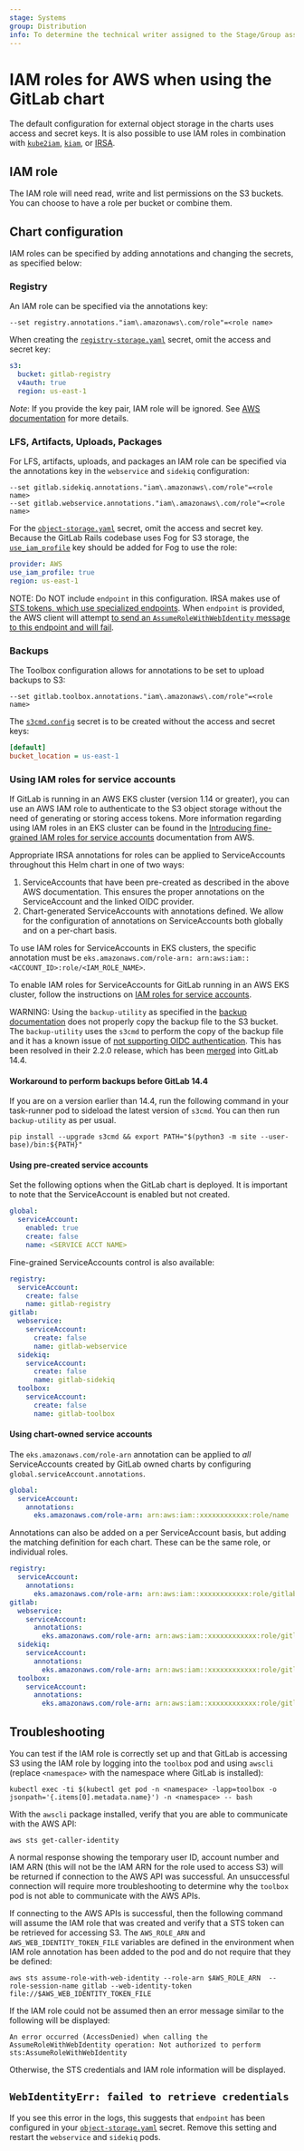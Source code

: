 ```yaml
---
stage: Systems
group: Distribution
info: To determine the technical writer assigned to the Stage/Group associated with this page, see https://about.gitlab.com/handbook/product/ux/technical-writing/#assignments
---
```


# IAM roles for AWS when using the GitLab chart

The default configuration for external object storage in the charts uses access and secret keys.
It is also possible to use IAM roles in combination with [`kube2iam`](https://github.com/jtblin/kube2iam),
[`kiam`](https://github.com/uswitch/kiam), or [IRSA](https://aws.amazon.com/blogs/opensource/introducing-fine-grained-iam-roles-service-accounts/).

## IAM role

The IAM role will need read, write and list permissions on the S3 buckets. You can choose to have a role per bucket or combine them.

## Chart configuration

IAM roles can be specified by adding annotations and changing the secrets, as specified below:

### Registry

An IAM role can be specified via the annotations key:

```plaintext
--set registry.annotations."iam\.amazonaws\.com/role"=<role name>
```

When creating the [`registry-storage.yaml`](../../charts/registry/index.md#storage) secret, omit the access and secret key:

```yaml
s3:
  bucket: gitlab-registry
  v4auth: true
  region: us-east-1
```

*Note*: If you provide the key pair, IAM role will be ignored. See [AWS documentation](https://docs.aws.amazon.com/sdk-for-java/v1/developer-guide/credentials.html#credentials-default) for more details.

### LFS, Artifacts, Uploads, Packages

For LFS, artifacts, uploads, and packages an IAM role can be specified via the annotations key in the `webservice` and `sidekiq` configuration:

```shell
--set gitlab.sidekiq.annotations."iam\.amazonaws\.com/role"=<role name>
--set gitlab.webservice.annotations."iam\.amazonaws\.com/role"=<role name>
```

For the [`object-storage.yaml`](../../charts/globals.md#connection) secret, omit
the access and secret key. Because the GitLab Rails codebase uses Fog for S3
storage, the [`use_iam_profile`](https://docs.gitlab.com/ee/administration/job_artifacts.html#s3-compatible-connection-settings)
key should be added for Fog to use the role:

```yaml
provider: AWS
use_iam_profile: true
region: us-east-1
```

NOTE:
Do NOT include `endpoint` in this configuration.
IRSA makes use of [STS tokens, which use specialized endpoints](https://docs.aws.amazon.com/STS/latest/APIReference/welcome.html).
When `endpoint` is provided, the AWS client will attempt
[to send an `AssumeRoleWithWebIdentity` message to this endpoint and will fail](https://gitlab.com/gitlab-org/charts/gitlab/-/issues/3148#note_889357676).

### Backups

The Toolbox configuration allows for annotations to be set to upload backups to S3:

```shell
--set gitlab.toolbox.annotations."iam\.amazonaws\.com/role"=<role name>
```

The [`s3cmd.config`](index.md#backups-storage-example) secret is to be created without the access and secret keys:

```ini
[default]
bucket_location = us-east-1
```

### Using IAM roles for service accounts

If GitLab is running in an AWS EKS cluster (version 1.14 or greater), you can
use an AWS IAM role to authenticate to the S3 object storage without the need
of generating or storing access tokens. More information regarding using
IAM roles in an EKS cluster can be found in the
[Introducing fine-grained IAM roles for service accounts](https://aws.amazon.com/blogs/opensource/introducing-fine-grained-iam-roles-service-accounts/)
documentation from AWS.

Appropriate IRSA annotations for roles can be applied to ServiceAccounts throughout
this Helm chart in one of two ways:

1. ServiceAccounts that have been pre-created as described in the above AWS documentation.
   This ensures the proper annotations on the ServiceAccount and the linked OIDC provider.
1. Chart-generated ServiceAccounts with annotations defined. We allow for the configuration
   of annotations on ServiceAccounts both globally and on a per-chart basis.

To use IAM roles for ServiceAccounts in EKS clusters, the specific annotation must be `eks.amazonaws.com/role-arn: arn:aws:iam::<ACCOUNT_ID>:role/<IAM_ROLE_NAME>`.

To enable IAM roles for ServiceAccounts for GitLab running in an AWS EKS cluster, follow the instructions on
[IAM roles for service accounts](https://docs.aws.amazon.com/eks/latest/userguide/iam-roles-for-service-accounts.html).

WARNING:
Using the `backup-utility` as specified in the [backup documentation](../../backup-restore/backup.md)
does not properly copy the backup file to the S3 bucket. The `backup-utility` uses
the `s3cmd` to perform the copy of the backup file and it has a known
issue of [not supporting OIDC authentication](https://github.com/s3tools/s3cmd/issues/1075).
This has been resolved in their 2.2.0 release, which has been
[merged](https://gitlab.com/gitlab-org/build/CNG/-/merge_requests/772) into GitLab 14.4.

#### Workaround to perform backups before GitLab 14.4

If you are on a version earlier than 14.4, run the following command in your task-runner pod to sideload
the latest version of `s3cmd`. You can then run `backup-utility` as per usual.

```shell
pip install --upgrade s3cmd && export PATH="$(python3 -m site --user-base)/bin:${PATH}"
```

#### Using pre-created service accounts

Set the following options when the GitLab chart is deployed. It is important
to note that the ServiceAccount is enabled but not created.

```yaml
global:
  serviceAccount:
    enabled: true
    create: false
    name: <SERVICE ACCT NAME>
```

Fine-grained ServiceAccounts control is also available:

```yaml
registry:
  serviceAccount:
    create: false
    name: gitlab-registry
gitlab:
  webservice:
    serviceAccount:
      create: false
      name: gitlab-webservice
  sidekiq:
    serviceAccount:
      create: false
      name: gitlab-sidekiq
  toolbox:
    serviceAccount:
      create: false
      name: gitlab-toolbox
```

#### Using chart-owned service accounts

The `eks.amazonaws.com/role-arn` annotation can be applied to _all_ ServiceAccounts
created by GitLab owned charts by configuring `global.serviceAccount.annotations`.

```yaml
global:
  serviceAccount:
    annotations:
      eks.amazonaws.com/role-arn: arn:aws:iam::xxxxxxxxxxxx:role/name
```

Annotations can also be added on a per ServiceAccount basis, but adding the matching
definition for each chart. These can be the same role, or individual roles.

```yaml
registry:
  serviceAccount:
    annotations:
      eks.amazonaws.com/role-arn: arn:aws:iam::xxxxxxxxxxxx:role/gitlab-registry
gitlab:
  webservice:
    serviceAccount:
      annotations:
        eks.amazonaws.com/role-arn: arn:aws:iam::xxxxxxxxxxxx:role/gitlab
  sidekiq:
    serviceAccount:
      annotations:
        eks.amazonaws.com/role-arn: arn:aws:iam::xxxxxxxxxxxx:role/gitlab
  toolbox:
    serviceAccount:
      annotations:
        eks.amazonaws.com/role-arn: arn:aws:iam::xxxxxxxxxxxx:role/gitlab-toolbox
```

## Troubleshooting

You can test if the IAM role is correctly set up and that GitLab is
accessing S3 using the IAM role by logging into the `toolbox` pod and
using `awscli` (replace `<namespace>` with the namespace where GitLab is
installed):

```shell
kubectl exec -ti $(kubectl get pod -n <namespace> -lapp=toolbox -o jsonpath='{.items[0].metadata.name}') -n <namespace> -- bash
```

With the `awscli` package installed, verify that you are able to communicate
with the AWS API:

```shell
aws sts get-caller-identity
```

A normal response showing the temporary user ID, account number and IAM
ARN (this will not be the IAM ARN for the role used to access S3) will be
returned if connection to the AWS API was successful. An unsuccessful
connection will require more troubleshooting to determine why the `toolbox`
pod is not able to communicate with the AWS APIs.

If connecting to the AWS APIs is successful, then the following command
will assume the IAM role that was created and verify that a STS token can
be retrieved for accessing S3. The `AWS_ROLE_ARN` and `AWS_WEB_IDENTITY_TOKEN_FILE`
variables are defined in the environment when IAM role annotation has been
added to the pod and do not require that they be defined:

```shell
aws sts assume-role-with-web-identity --role-arn $AWS_ROLE_ARN  --role-session-name gitlab --web-identity-token file://$AWS_WEB_IDENTITY_TOKEN_FILE
```

If the IAM role could not be assumed then an error message similar to the
following will be displayed:

```plaintext
An error occurred (AccessDenied) when calling the AssumeRoleWithWebIdentity operation: Not authorized to perform sts:AssumeRoleWithWebIdentity
```

Otherwise, the STS credentials and IAM role information will be displayed.

## `WebIdentityErr: failed to retrieve credentials`

If you see this error in the logs, this suggests that `endpoint` has
been configured in your [`object-storage.yaml`](../../charts/globals.md#connection) secret. Remove
this setting and restart the `webservice` and `sidekiq` pods.
